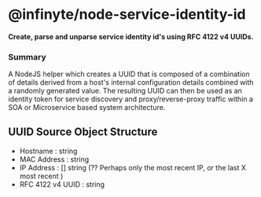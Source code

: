 # @infinyte/node-service-identity-id

#### Create, parse and unparse service identity id's using RFC 4122 v4 UUIDs.

### Summary
A NodeJS helper which creates a UUID that is composed of a combination of details derived from a host's internal configuration details combined with a randomly generated value.  The resulting UUID can then be used as an identity token for service discovery and proxy/reverse-proxy traffic within a SOA or Microservice based system architecture.

## UUID Source Object Structure
- Hostname : string
- MAC Address : string
- IP Address : [] string (?? Perhaps only the most recent IP, or the last X most recent )
- RFC 4122 v4 UUID : string
